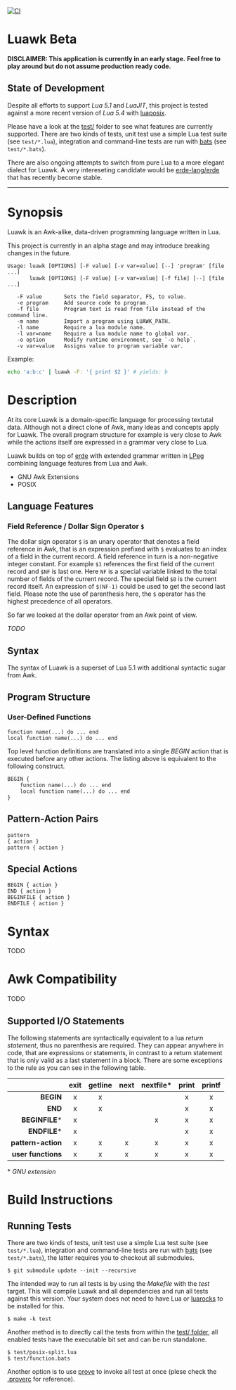 [![CI](https://github.com/goregath/luawk/actions/workflows/ci.yml/badge.svg)](https://github.com/goregath/luawk/actions/workflows/ci.yml)

Luawk Beta
==========

**DISCLAIMER: This application is currently in an early stage.**
**Feel free to play around but do not assume production ready code.**

State of Development
--------------------
Despite all efforts to support *Lua 5.1* and *LuaJIT*, this project is tested against a more recent version of *Lua 5.4*
with [luaposix].

Please have a look at the [test/] folder to see what features are currently supported. There are two kinds of tests,
unit test use a simple Lua test suite (see `test/*.lua`), integration and command-line tests are run with [bats] (see
`test/*.bats`).

There are also ongoing attempts to switch from pure Lua to a more elegant dialect for Luawk. A very intereseting
candidate would be [erde-lang/erde][erde-lang] that has recently become stable.

---

Synopsis
========

Luawk is an Awk-alike, data-driven programming language written in Lua.

This project is currently in an alpha stage and may introduce breaking changes in the future.

```plain
Usage: luawk [OPTIONS] [-F value] [-v var=value] [--] 'program' [file ...]
       luawk [OPTIONS] [-F value] [-v var=value] [-f file] [--] [file ...]

   -F value       Sets the field separator, FS, to value.
   -e program     Add source code to program.
   -f file        Program text is read from file instead of the command line.
   -m name        Import a program using LUAWK_PATH.
   -l name        Require a lua module name.
   -l var=name    Require a lua module name to global var.
   -o option      Modify runtime environment, see `-o help`.
   -v var=value   Assigns value to program variable var.
```

Example:

```bash
echo 'a:b:c' | luawk -F: '{ print $2 }' # yields: b
```

Description
===========

At its core Luawk is a domain-specific language for processing textutal data. Although not a direct clone of Awk, many
ideas and concepts apply for Luawk. The overall program structure for example is very close to Awk while the actions
itself are expressed in a grammar very close to Lua.

Luawk builds on top of [erde][erde-lang] with extended grammar written in [LPeg][lpeg] combining language features from
Lua and Awk.

* GNU Awk Extensions
* POSIX

Language Features
-----------------

### Field Reference / Dollar Sign Operator `$`

The dollar sign operator `$` is an unary operator that denotes a field reference in Awk, that is an expression prefixed
with `$` evaluates to an index of a field in the current record. A field reference in turn is a non-negative integer
constant. For example `$1` references the first field of the current record and `$NF` is last one. Here `NF` is a
special variable linked to the total number of fields of the current record. The special field `$0` is the current
record itself. An expression of `$(NF-1)` could be used to get the second last field. Please note the use of parenthesis
here, the `$` operator has the highest precedence of all operators.

So far we looked at the dollar operator from an Awk point of view.

*TODO*

Syntax
------

The syntax of Luawk is a superset of Lua 5.1 with additional syntactic sugar from Awk.

Program Structure
-----------------

### User-Defined Functions

    function name(...) do ... end
    local function name(...) do ... end

Top level function definitions are translated into a single *BEGIN* action that is executed before any other actions.
The listing above is equivalent to the following construct.

    BEGIN {
        function name(...) do ... end
        local function name(...) do ... end
    }

## Pattern-Action Pairs

    pattern
    { action }
    pattern { action }

## Special Actions

    BEGIN { action }
    END { action }
    BEGINFILE { action }
    ENDFILE { action }

# Syntax

TODO

# Awk Compatibility

TODO

## Supported I/O Statements

The following statements are syntactically equivalent to a lua *return statement*, thus no parenthesis are required.
They can appear anywhere in code, that are expressions or statements, in contrast to a return statement that is only
valid as a last statement in a block. There are some exceptions to the rule as you can see in the following table.

|                      | **exit** | **getline** | **next** | **nextfile\*** | **print** | **printf** |
|---------------------:|:--------:|:-----------:|:--------:|:--------------:|:---------:|:----------:|
|          **BEGIN**   |     x    |      x      |          |                |     x     |      x     |
|            **END**   |     x    |      x      |          |                |     x     |      x     |
|      **BEGINFILE**\* |     x    |             |          |        x       |     x     |      x     |
|        **ENDFILE**\* |     x    |             |          |                |     x     |      x     |
| **pattern-action**   |     x    |      x      |     x    |        x       |     x     |      x     |
| **user functions**   |     x    |      x      |     x    |        x       |     x     |      x     |

\* *GNU extension*

Build Instructions
==================

Running Tests
-------------

There are two kinds of tests, unit test use a simple Lua test suite (see `test/*.lua`), integration and command-line
tests are run with [bats] (see `test/*.bats`), the latter requires you to checkout all submodules.

    $ git submodule update --init --recursive

The intended way to run all tests is by using the *Makefile* with the *test* target. This will compile Luawk and all
dependencies and run all tests against this version. Your system does not need to have Lua or [luarocks] to be installed
for this.

    $ make -k test

Another method is to directly call the tests from within the [test/ folder](test/), all enabled tests have the
executable bit set and can be run standalone.

    $ test/posix-split.lua
    $ test/function.bats

Another option is to use [prove] to invoke all test at once (plese check the [.proverc](.proverc) for reference).



[test/]: test/
[bats]: https://bats-core.readthedocs.io/
[erde-lang]: https://erde-lang.github.io/
[lpeg]: https://www.inf.puc-rio.br/~roberto/lpeg/
[lpeglabel]: https://github.com/sqmedeiros/lpeglabel
[luaposix]: http://luaposix.github.io/luaposix
[luarocks]: https://luarocks.org/
[prove]: https://perldoc.perl.org/prove
